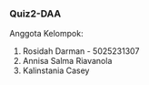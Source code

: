 ### Quiz2-DAA
Anggota Kelompok:
1. Rosidah Darman - 5025231307
2. Annisa Salma Riavanola
3. Kalinstania Casey
